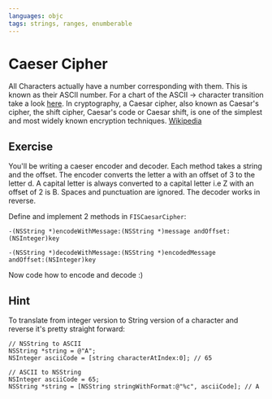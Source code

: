 ```yaml
---
languages: objc
tags: strings, ranges, enumberable
---
```


# Caeser Cipher
All Characters actually have a number corresponding with them. This is known as their ASCII number. For a chart of the ASCII -> character transition take a look [here](http://www.asciitable.com/). In cryptography, a Caesar cipher, also known as Caesar's cipher, the shift cipher, Caesar's code or Caesar shift, is one of the simplest and most widely known encryption techniques. [Wikipedia](http://en.wikipedia.org/wiki/Caesar_cipher)

## Exercise

You'll be writing a caeser encoder and decoder. Each method takes a string and the offset. The encoder converts the letter a with an offset of 3 to the letter d. A capital letter is always converted to a capital letter i.e Z with an offset of 2 is B. Spaces and punctuation are ignored. The decoder works in reverse.

Define and implement 2 methods in `FISCaesarCipher`:

```objc
-(NSString *)encodeWithMessage:(NSString *)message andOffset:(NSInteger)key
```
```objc
-(NSString *)decodeWithMessage:(NSString *)encodedMessage
andOffset:(NSInteger)key
```

Now code how to encode and decode :)

## Hint

To translate from integer version to String version of a character and reverse it's pretty straight forward:

```objc
// NSString to ASCII
NSString *string = @"A";
NSInteger asciiCode = [string characterAtIndex:0]; // 65

// ASCII to NSString
NSInteger asciiCode = 65;
NSString *string = [NSString stringWithFormat:@"%c", asciiCode]; // A
```
